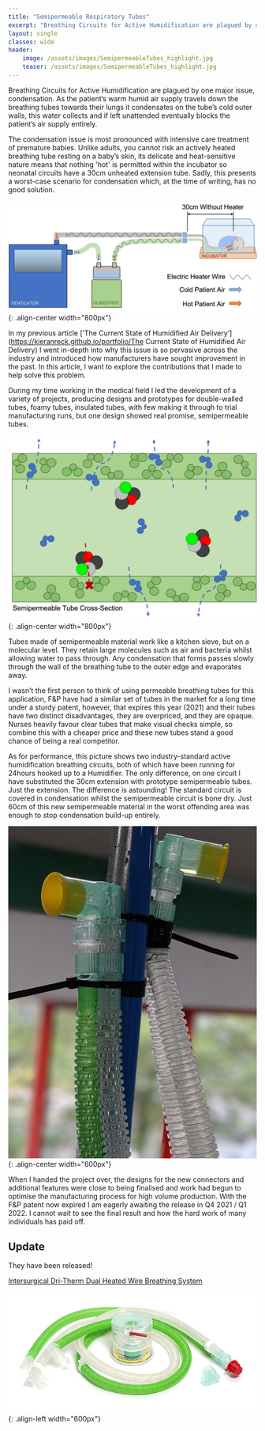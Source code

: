 ```yaml
---
title: "Semipermeable Respiratory Tubes"
excerpt: "Breathing Circuits for Active Humidification are plagued by one major issue, condensation. As the patient’s warm humid air supply..."
layout: single
classes: wide
header:
    image: /assets/images/SemipermeableTubes_highlight.jpg
    teaser: /assets/images/SemipermeableTubes_highlight.jpg
---
```


Breathing Circuits for Active Humidification are plagued by one major issue, condensation. As the patient’s warm humid air supply travels down the breathing tubes towards their lungs it condensates on the tube’s cold outer walls, this water collects and if left unattended eventually blocks the patient’s air supply entirely.
 

The condensation issue is most pronounced with intensive care treatment of premature babies. Unlike adults, you cannot risk an actively heated breathing tube resting on a baby’s skin, its delicate and heat-sensitive nature means that nothing 'hot' is permitted within the incubator so neonatal circuits have a 30cm unheated extension tube. Sadly, this presents a worst-case scenario for condensation which, at the time of writing, has no good solution. 

![Humidifier-Setup-Diagram(Incubator)](/assets/images/Humidifier-Setup-Diagram(Incubator).png){: .align-center width="800px"}

In my previous article [‘The Current State of Humidified Air Delivery’](https://kieranreck.github.io/portfolio/The Current State of Humidified Air Delivery) I went in-depth into why this issue is so pervasive across the industry and introduced how manufacturers have sought improvement in the past. In this article, I want to explore the contributions that I made to help solve this problem.

During my time working in the medical field I led the development of a variety of projects, producing designs and prototypes for double-walled tubes, foamy tubes, insulated tubes, with few making it through to trial manufacturing runs, but one design showed real promise, semipermeable tubes.

![Porous-Tube-Diagram](/assets/images/Porous-Tube-Diagram.png){: .align-center width="800px"}

Tubes made of semipermeable material work like a kitchen sieve, but on a molecular level. They retain large molecules such as air and bacteria whilst allowing water to pass through. Any condensation that forms passes slowly through the wall of the breathing tube to the outer edge and evaporates away.

I wasn’t the first person to think of using permeable breathing tubes for this application, F&P have had a similar set of tubes in the market for a long time under a sturdy patent, however, that expires this year (2021) and their tubes have two distinct disadvantages, they are overpriced, and they are opaque. Nurses heavily favour clear tubes that make visual checks simple, so combine this with a cheaper price and these new tubes stand a good chance of being a real competitor.

As for performance, this picture shows two industry-standard active humidification breathing circuits, both of which have been running for 24hours hooked up to a Humidifier. The only difference, on one circuit I have substituted the 30cm extension with prototype semipermeable tubes. Just the extension. The difference is astounding! The standard circuit is covered in condensation whilst the semipermeable circuit is bone dry. Just 60cm of this new semipermeable material in the worst offending area was enough to stop condensation build-up entirely.

![SemipermeableTubes_highlight](/assets/images/SemipermeableTubes_highlight.jpg){: .align-center width="600px"}

When I handed the project over, the designs for the new connectors and additional features were close to being finalised and work had begun to optimise the manufacturing process for high volume production. With the F&P patent now expired I am eagerly awaiting the release in Q4 2021 / Q1 2022. I cannot wait to see the final result and how the hard work of many individuals has paid off.

## Update
They have been released!

[Intersurgical Dri-Therm Dual Heated Wire Breathing System](https://www.intersurgical.com/products/critical-care/dri-therm-dual-heated-wire-breathing-system)

![Intersurgical-Dri-Therm.jpg](/assets/images/Intersurgical-Dri-Therm.jpg){: .align-left width="600px"}

